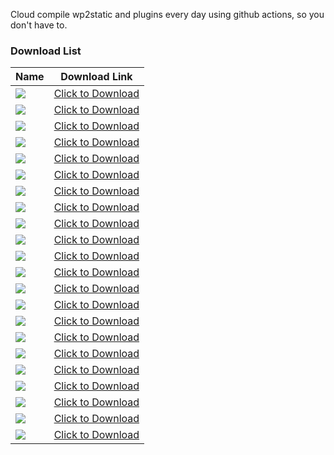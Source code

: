 Cloud compile wp2static and plugins every day using github actions, so you don't have to.

### Download List



| Name                                                         | Download Link                                                |
| ------------------------------------------------------------ | ------------------------------------------------------------ |
| ![](https://github.com/justin-himself/wp2static-actions/actions/workflows/build-core.yml/badge.svg) | [Click to Download](https://github.com/justin-himself/wp2static-actions/actions/workflows/build-core.yml) |
| ![](https://github.com/justin-himself/wp2static-actions/actions/workflows/build-addon-s3.yml/badge.svg) | [Click to Download](https://github.com/justin-himself/wp2static-actions/actions/workflows/build-addon-s3.yml) |
| ![](https://github.com/justin-himself/wp2static-actions/actions/workflows/build-addon-zip.yml/badge.svg) | [Click to Download](https://github.com/justin-himself/wp2static-actions/actions/workflows/build-addon-zip.yml) |                 
| ![](https://github.com/justin-himself/wp2static-actions/actions/workflows/build-addon-ftp.yml/badge.svg) | [Click to Download](https://github.com/justin-himself/wp2static-actions/actions/workflows/build-addon-ftp.yml) |
| ![](https://github.com/justin-himself/wp2static-actions/actions/workflows/build-addon-sftp.yml/badge.svg) | [Click to Download](https://github.com/justin-himself/wp2static-actions/actions/workflows/build-addon-sftp.yml) |
| ![](https://github.com/justin-himself/wp2static-actions/actions/workflows/build-addon-github.yml/badge.svg) | [Click to Download](https://github.com/justin-himself/wp2static-actions/actions/workflows/build-addon-github.yml) |
| ![](https://github.com/justin-himself/wp2static-actions/actions/workflows/build-addon-gitlab.yml/badge.svg) | [Click to Download](https://github.com/justin-himself/wp2static-actions/actions/workflows/build-addon-gitlab.yml) |
| ![](https://github.com/justin-himself/wp2static-actions/actions/workflows/build-addon-azure.yml/badge.svg) | [Click to Download](https://github.com/justin-himself/wp2static-actions/actions/workflows/build-addon-azure.yml) |
| ![](https://github.com/justin-himself/wp2static-actions/actions/workflows/build-addon-gcs.yml/badge.svg) | [Click to Download](https://github.com/justin-himself/wp2static-actions/actions/workflows/build-addon-gcs.yml) |
| ![](https://github.com/justin-himself/wp2static-actions/actions/workflows/build-addon-netlify.yml/badge.svg) | [Click to Download](https://github.com/justin-himself/wp2static-actions/actions/workflows/build-addon-netlify.yml) |
| ![](https://github.com/justin-himself/wp2static-actions/actions/workflows/build-addon-bitbucket.yml/badge.svg) | [Click to Download](https://github.com/justin-himself/wp2static-actions/actions/workflows/build-addon-bitbucket.yml) |
| ![](https://github.com/justin-himself/wp2static-actions/actions/workflows/build-addon-cloudflare-workers.yml/badge.svg) | [Click to Download](https://github.com/justin-himself/wp2static-actions/actions/workflows/build-addon-cloudflare-workers.yml) |
| ![](https://github.com/justin-himself/wp2static-actions/actions/workflows/build-addon-directory-deployment.yml/badge.svg) | [Click to Download](https://github.com/justin-himself/wp2static-actions/actions/workflows/build-addon-directory-deployment.yml) |
| ![](https://github.com/justin-himself/wp2static-actions/actions/workflows/build-addon-algolia.yml/badge.svg) | [Click to Download](https://github.com/justin-himself/wp2static-actions/actions/workflows/build-addon-algolia.yml) |
| ![](https://github.com/justin-himself/wp2static-actions/actions/workflows/build-addon-boilerplate.yml/badge.svg) | [Click to Download](https://github.com/justin-himself/wp2static-actions/actions/workflows/build-addon-boilerplate.yml) |
| ![](https://github.com/justin-himself/wp2static-actions/actions/workflows/build-addon-bunnycdn.yml/badge.svg) | [Click to Download](https://github.com/justin-himself/wp2static-actions/actions/workflows/build-addon-bunnycdn.yml) |
| ![](https://github.com/justin-himself/wp2static-actions/actions/workflows/build-addon-static-form-converter.yml/badge.svg) | [Click to Download](https://github.com/justin-himself/wp2static-actions/actions/workflows/build-addon-static-form-converter.yml) |
| ![](https://github.com/justin-himself/wp2static-actions/actions/workflows/build-addon-woocommerce-snipcart.yml/badge.svg) | [Click to Download](https://github.com/justin-himself/wp2static-actions/actions/workflows/build-addon-woocommerce-snipcart.yml) |
| ![](https://github.com/justin-himself/wp2static-actions/actions/workflows/build-addon-advanced-crawling.yml/badge.svg) | [Click to Download](https://github.com/justin-himself/wp2static-actions/actions/workflows/build-addon-advanced-crawling.yml) |
| ![](https://github.com/justin-himself/wp2static-actions/actions/workflows/build-addon-advanced-crawling-old.yml/badge.svg) | [Click to Download](https://github.com/justin-himself/wp2static-actions/actions/workflows/build-addon-advanced-crawling-old.yml) |
| ![](https://github.com/justin-himself/wp2static-actions/actions/workflows/build-addon-advanced-detection.yml/badge.svg) | [Click to Download](https://github.com/justin-himself/wp2static-actions/actions/workflows/build-addon-advanced-detection.yml) |
| ![](https://github.com/justin-himself/wp2static-actions/actions/workflows/build-addon-advanced-html-processor.yml/badge.svg) | [Click to Download](https://github.com/justin-himself/wp2static-actions/actions/workflows/build-addon-advanced-html-processor.yml) |

